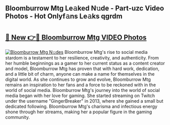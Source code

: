## Bloomburrow Mtg Le𝚊ked N𝚞de - Part-uzc Video Photos - Hot Onlyf𝚊ns Le𝚊ks qgrdm

# <h2><a href="http://ab20065.deff.icu/?id=Bloomburrow+Mtg">🔗 New 👉🔴 Bloomburrow Mtg VIDEO Photos</a></h2>

[![Bloomburrow Mtg N𝚞des](https://i.imgur.com/rIISA9y.gif)](http://ab20065.deff.icu/?id=Bloomburrow+Mtg)
Bloomburrow Mtg's rise to social media stardom is a testament to her resilience, creativity, and authenticity. From her humble beginnings as a gamer to her current status as a content creator and model, Bloomburrow Mtg has proven that with hard work, dedication, and a little bit of charm, anyone can make a name for themselves in the digital world. As she continues to grow and evolve, Bloomburrow Mtg remains an inspiration to her fans and a force to be reckoned with in the world of social media. Bloomburrow Mtg's journey into the world of social media began with her love for gaming. She started streaming on Twitch under the username "GingerBreaker" in 2013, where she gained a small but dedicated following. Bloomburrow Mtg's charisma and infectious energy shone through her streams, making her a popular figure in the gaming community.
